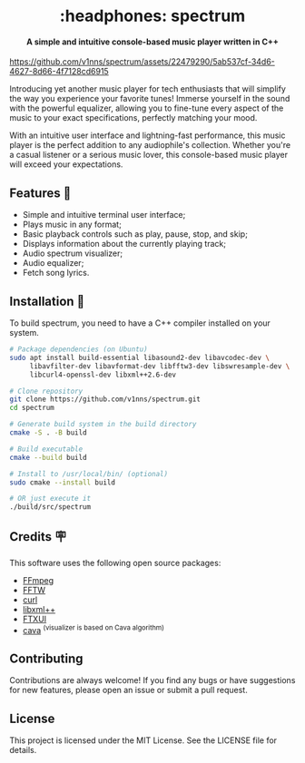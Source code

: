 <h1 align="center">
  <br>
  :headphones: spectrum
  <br>
</h1>

<h4 align="center">A simple and intuitive console-based music player written in C++</h4>

https://github.com/v1nns/spectrum/assets/22479290/5ab537cf-34d6-4627-8d66-4f7128cd6915

Introducing yet another music player for tech enthusiasts that will simplify the way you experience your favorite tunes! Immerse yourself in the sound with the powerful equalizer, allowing you to fine-tune every aspect of the music to your exact specifications, perfectly matching your mood.

With an intuitive user interface and lightning-fast performance, this music player is the perfect addition to any audiophile's collection. Whether you're a casual listener or a serious music lover, this console-based music player will exceed your expectations.

## Features :speech_balloon:

- Simple and intuitive terminal user interface;
- Plays music in any format;
- Basic playback controls such as play, pause, stop, and skip;
- Displays information about the currently playing track;
- Audio spectrum visualizer;
- Audio equalizer;
- Fetch song lyrics.

## Installation :floppy_disk:

To build spectrum, you need to have a C++ compiler installed on your system.

```bash
# Package dependencies (on Ubuntu)
sudo apt install build-essential libasound2-dev libavcodec-dev \
     libavfilter-dev libavformat-dev libfftw3-dev libswresample-dev \
     libcurl4-openssl-dev libxml++2.6-dev

# Clone repository
git clone https://github.com/v1nns/spectrum.git
cd spectrum

# Generate build system in the build directory
cmake -S . -B build

# Build executable
cmake --build build

# Install to /usr/local/bin/ (optional)
sudo cmake --install build

# OR just execute it
./build/src/spectrum

```

## Credits :placard:

This software uses the following open source packages:

- [FFmpeg](https://ffmpeg.org/)
- [FFTW](https://www.fftw.org/)
- [curl](https://curl.se/)
- [libxml++](https://libxmlplusplus.github.io/libxmlplusplus/)
- [FTXUI](https://github.com/ArthurSonzogni/FTXUI)
- [cava](https://github.com/karlstav/cava) <sup>(visualizer is based on Cava algorithm)</sup>

## Contributing

Contributions are always welcome! If you find any bugs or have suggestions for new features, please open an issue or submit a pull request.

## License

This project is licensed under the MIT License. See the LICENSE file for details.
